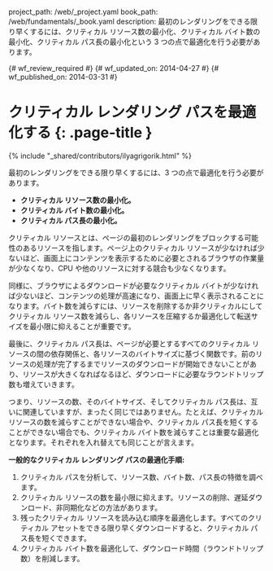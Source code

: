 project_path: /web/_project.yaml
book_path: /web/fundamentals/_book.yaml
description: 最初のレンダリングをできる限り早くするには、クリティカル リソース数の最小化、クリティカル バイト数の最小化、クリティカル パス長の最小化という 3 つの点で最適化を行う必要があります。

{# wf_review_required #}
{# wf_updated_on: 2014-04-27 #}
{# wf_published_on: 2014-03-31 #}

# クリティカル レンダリング パスを最適化する {: .page-title }

{% include "_shared/contributors/ilyagrigorik.html" %}



最初のレンダリングをできる限り早くするには、3 つの点で最適化を行う必要があります。

* **クリティカル リソース数の最小化。**
* **クリティカル バイト数の最小化。**
* **クリティカル パス長の最小化。**

クリティカル リソースとは、ページの最初のレンダリングをブロックする可能性のあるリソースを指します。ページ上のクリティカル リソースが少なければ少ないほど、画面上にコンテンツを表示するために必要とされるブラウザの作業量が少なくなり、CPU や他のリソースに対する競合も少なくなります。

同様に、ブラウザによるダウンロードが必要なクリティカル バイトが少なければ少ないほど、コンテンツの処理が高速になり、画面上に早く表示されることになります。バイト数を減らすには、リソースを削除するか非クリティカルにしてクリティカル リソース数を減らし、各リソースを圧縮するか最適化して転送サイズを最小限に抑えることが重要です。

最後に、クリティカル パス長は、ページが必要とするすべてのクリティカル リソースの間の依存関係と、各リソースのバイトサイズに基づく関数です。前のリソースの処理が完了するまでリソースのダウンロードが開始できないことがあり、リソースが大きくなればなるほど、ダウンロードに必要なラウンドトリップ数も増えていきます。

つまり、リソースの数、そのバイトサイズ、そしてクリティカル パス長は、互いに関連していますが、まったく同じではありません。たとえば、クリティカル リソースの数を減らすことができない場合や、クリティカル パス長を短くすることができない場合でも、クリティカル バイト数を減らすことは重要な最適化となります。それぞれを入れ替えても同じことが言えます。

**一般的なクリティカル レンダリング パスの最適化手順:**

1. クリティカル パスを分析して、リソース数、バイト数、パス長の特徴を調べます。
2. クリティカル リソースの数を最小限に抑えます。リソースの削除、遅延ダウンロード、非同期化などの方法があります。
3. 残ったクリティカル リソースを読み込む順序を最適化します。すべてのクリティカル アセットをできる限り早くダウンロードすると、クリティカル パス長を短くできます。
4. クリティカル バイト数を最適化して、ダウンロード時間（ラウンドトリップ数）を削減します。



